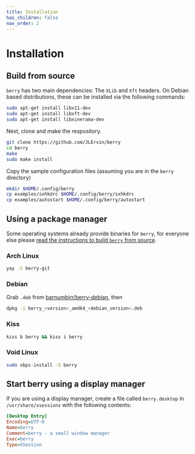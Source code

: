 ```yaml
---
title: Installation
has_children: false
nav_order: 2
---
```


# Installation

## Build from source

`berry` has two main dependencies: The `XLib` and `Xft` headers.
On Debian based distributions, these can be installed via the following commands:

```bash
sudo apt-get install libx11-dev
sudo apt-get install libxft-dev
sudo apt-get install libxinerama-dev
```

Next, clone and make the respository.

```bash
git clone https://github.com/JLErvin/berry
cd berry
make
sudo make install
```
Copy the sample configuration files (assuming you are in the `berry` directory)

```bash
mkdir $HOME/.config/berry
cp examples/sxhkdrc $HOME/.config/berry/sxhkdrc
cp examples/autostart $HOME/.config/berry/autostart
```

## Using a package manager

Some operating systems already provide binaries for `berry`, for everyone else
please [read the instructions to build `berry` from source](#build-from-source).

### Arch Linux

```bash
yay -S berry-git
```

### Debian

Grab `.deb` from [barnumbirr/berry-debian](https://github.com/barnumbirr/berry-debian/releases), then

```bash
dpkg -i berry_<version>_amd64_<debian_version>.deb
```

### Kiss

```bash
kiss b berry && kiss i berry
```

### Void Linux

```bash
sudo xbps-install -S berry
```

## Start berry using a display manager

If you are using a display manager, create a file called `berry.desktop` in `/usr/share/xsessions`
with the following contents:

```ini
[Desktop Entry]
Encoding=UTF-8
Name=berry
Comment=berry - a small window manager
Exec=berry
Type=XSession
```
